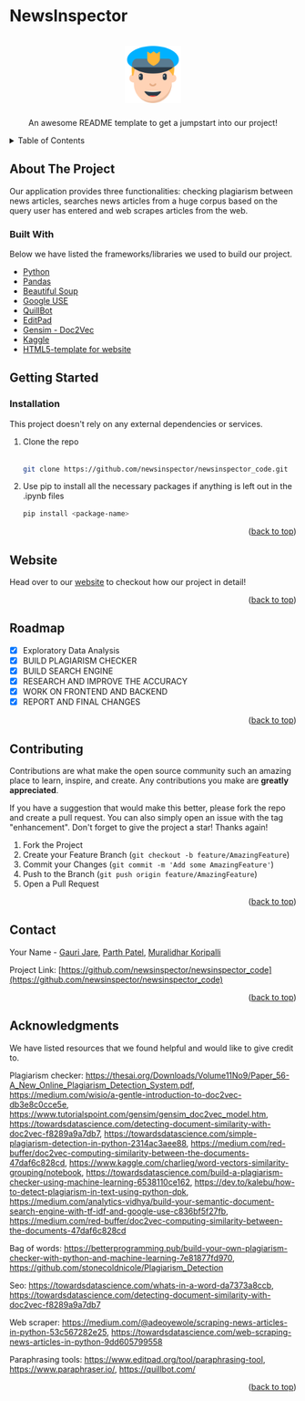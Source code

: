 # NewsInspector

<div id="top"></div>
<!--
*** Thanks for checking out the Best-README-Template. If you have a suggestion
*** that would make this better, please fork the repo and create a pull request
*** or simply open an issue with the tag "enhancement".
*** Don't forget to give the project a star!
*** Thanks again! Now go create something AMAZING! :D
-->



<!-- PROJECT SHIELDS -->
<!--
*** I'm using markdown "reference style" links for readability.
*** Reference links are enclosed in brackets [ ] instead of parentheses ( ).
*** See the bottom of this document for the declaration of the reference variables
*** for contributors-url, forks-url, etc. This is an optional, concise syntax you may use.
*** https://www.markdownguide.org/basic-syntax/#reference-style-links
-->
<!-- [![Contributors][contributors-shield]](https://github.com/newsinspector/newsinspector_code/graphs/contributors)
[![Forks][forks-shield]][forks-url]
[![Stargazers][stars-shield]][stars-url]
[![Issues][issues-shield]][issues-url]
[![MIT License][license-shield]][license-url]
[![LinkedIn][linkedin-shield]][linkedin-url]
 -->

<!-- PROJECT LOGO -->
<br />
<div align="center">
  <a href="https://github.com/othneildrew/Best-README-Template">
    <img src="cop.svg" alt="Logo" width="100" height="100">
  </a>

  <h3 align="center"></h3>

  <p align="center">
    An awesome README template to get a jumpstart into our project!

  </p>
</div>



<!-- TABLE OF CONTENTS -->
<details>
<!--   <a">Table of Contents</a> -->

  <summary>Table of Contents</summary>
  <ol>
    <li>
      <a href="#about-the-project">About The Project</a>
      <ul>
        <li><a href="#built-with">Built With</a></li>
      </ul>
    </li>
    <li>
      <a href="#getting-started">Getting Started</a>
      <ul>
<!--         <li><a href="#prerequisites">Prerequisites</a></li> -->
        <li><a href="#installation">Installation</a></li>
      </ul>
    </li>
    <li><a href="#website">Website</a></li>
    <li><a href="#roadmap">Roadmap</a></li>
    <li><a href="#contributing">Contributing</a></li>
<!--     <li><a href="#license">License</a></li> -->
    <li><a href="#contact">Contact</a></li>
    <li><a href="#acknowledgments">Acknowledgments</a></li>
  </ol>
</details>



<!-- ABOUT THE PROJECT -->
## About The Project

<!-- [![Product Name Screen Shot][product-screenshot]](https://example.com) -->

Our application provides three functionalities: checking plagiarism between news articles, searches news articles from a huge corpus based on the query user has entered and web scrapes articles from the web.


<!-- Here's why:
* Your time should be focused on creating something amazing. A project that solves a problem and helps others
* You shouldn't be doing the same tasks over and over like creating a README from scratch
* You should implement DRY principles to the rest of your life :smile: -->

<!-- Of course, no one template will serve all projects since your needs may be different. So I'll be adding more in the near future. You may also suggest changes by forking this repo and creating a pull request or opening an issue. Thanks to all the people have contributed to expanding this template! -->

<!-- Use the `BLANK_README.md` to get started. -->

<!-- <p align="right">(<a href="#top">back to top</a>)</p> -->



### Built With

Below we have listed the frameworks/libraries we used to build our project.

* [Python](https://nextjs.org/)
* [Pandas](https://reactjs.org/)
* [Beautiful Soup](https://www.crummy.com/software/BeautifulSoup/bs4/doc/)
* [Google USE](https://tfhub.dev/google/universal-sentence-encoder/4)
* [QuillBot](https://quillbot.com/)
* [EditPad](https://www.editpad.org/tool/paraphrasing-tool)
* [Gensim - Doc2Vec](https://radimrehurek.com/gensim/auto_examples/tutorials/run_doc2vec_lee.html)
* [Kaggle](https://www.kaggle.com/datasets/snapcrack/all-the-news?select=articles1.csv)
* [HTML5-template for website](https://html5up.net/)


<!-- <p align="right">(<a href="#top">back to top</a>)</p> -->



<!-- GETTING STARTED -->
## Getting Started


### Installation

This project doesn't rely on any external dependencies or services.

1. Clone the repo
   ```sh
   
   git clone https://github.com/newsinspector/newsinspector_code.git
   ```
2. Use pip to install all the necessary packages if anything is left out in the .ipynb files
   ```sh
   pip install <package-name>
   ```


<p align="right">(<a href="#top">back to top</a>)</p>



<!-- USAGE EXAMPLES -->
## Website

Head over to our [website](https://newsinspector.github.io/) to checkout how our project in detail!

<!-- _For more examples, please refer to the [Documentation](https://example.com)_ -->

<p align="right">(<a href="#top">back to top</a>)</p>



<!-- ROADMAP -->
## Roadmap

- [x] Exploratory Data Analysis
- [x] BUILD PLAGIARISM CHECKER
- [x] BUILD SEARCH ENGINE
- [x] RESEARCH AND IMPROVE THE ACCURACY
- [x] WORK ON FRONTEND AND BACKEND 
- [x] REPORT AND FINAL CHANGES

<!-- See the [open issues](https://github.com/othneildrew/Best-README-Template/issues) for a full list of proposed features (and known issues). -->

<p align="right">(<a href="#top">back to top</a>)</p>



<!-- CONTRIBUTING -->
## Contributing

Contributions are what make the open source community such an amazing place to learn, inspire, and create. Any contributions you make are **greatly appreciated**.

If you have a suggestion that would make this better, please fork the repo and create a pull request. You can also simply open an issue with the tag "enhancement".
Don't forget to give the project a star! Thanks again!

1. Fork the Project
2. Create your Feature Branch (`git checkout -b feature/AmazingFeature`)
3. Commit your Changes (`git commit -m 'Add some AmazingFeature'`)
4. Push to the Branch (`git push origin feature/AmazingFeature`)
5. Open a Pull Request

<p align="right">(<a href="#top">back to top</a>)</p>




<!-- CONTACT -->
## Contact

Your Name - [Gauri Jare](https://www.linkedin.com/in/gauri-jare/), [Parth Patel](https://www.linkedin.com/in/parth-patel-ab389a159/), [Muralidhar Koripalli](https://www.linkedin.com/in/muralidharkoripalli/)

Project Link: [https://github.com/newsinspector/newsinspector_code](https://github.com/newsinspector/newsinspector_code)

<p align="right">(<a href="#top">back to top</a>)</p>



<!-- ACKNOWLEDGMENTS -->
## Acknowledgments

We have listed resources that we found helpful and would like to give credit to.

Plagiarism checker: 
https://thesai.org/Downloads/Volume11No9/Paper_56-A_New_Online_Plagiarism_Detection_System.pdf, 
https://medium.com/wisio/a-gentle-introduction-to-doc2vec-db3e8c0cce5e, 
https://www.tutorialspoint.com/gensim/gensim_doc2vec_model.htm, 
https://towardsdatascience.com/detecting-document-similarity-with-doc2vec-f8289a9a7db7, 
https://towardsdatascience.com/simple-plagiarism-detection-in-python-2314ac3aee88, 
https://medium.com/red-buffer/doc2vec-computing-similarity-between-the-documents-47daf6c828cd,
https://www.kaggle.com/charlieg/word-vectors-similarity-grouping/notebook,
https://towardsdatascience.com/build-a-plagiarism-checker-using-machine-learning-6538110ce162,
https://dev.to/kalebu/how-to-detect-plagiarism-in-text-using-python-dpk,
https://medium.com/analytics-vidhya/build-your-semantic-document-search-engine-with-tf-idf-and-google-use-c836bf5f27fb,
https://medium.com/red-buffer/doc2vec-computing-similarity-between-the-documents-47daf6c828cd



Bag of words: 
https://betterprogramming.pub/build-your-own-plagiarism-checker-with-python-and-machine-learning-7e81877fd970,
https://github.com/stonecoldnicole/Plagiarism_Detection


Seo: 
https://towardsdatascience.com/whats-in-a-word-da7373a8ccb,
https://towardsdatascience.com/detecting-document-similarity-with-doc2vec-f8289a9a7db7


Web scraper:
https://medium.com/@adeoyewole/scraping-news-articles-in-python-53c567282e25,
https://towardsdatascience.com/web-scraping-news-articles-in-python-9dd605799558


Paraphrasing tools:
https://www.editpad.org/tool/paraphrasing-tool,
https://www.paraphraser.io/,
https://quillbot.com/

<p align="right">(<a href="#top">back to top</a>)</p>


